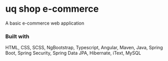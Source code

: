 # uq shop e-commerce

A basic e-commerce web application

### Built with
HTML, CSS, SCSS, NgBootstrap, Typescript, Angular, Maven, Java, Spring Boot, Spring Security, Spring Data JPA, Hibernate, iText, MySQL
